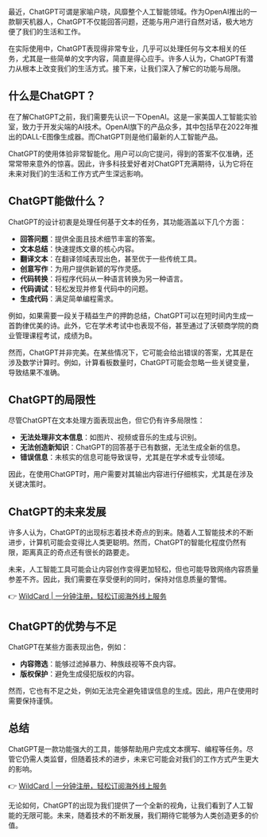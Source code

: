 最近，ChatGPT可谓是家喻户晓，风靡整个人工智能领域。作为OpenAI推出的一款聊天机器人，ChatGPT不仅能回答问题，还能与用户进行自然对话，极大地方便了我们的生活和工作。

在实际使用中，ChatGPT表现得非常专业，几乎可以处理任何与文本相关的任务，尤其是一些简单的文字内容，简直是得心应手。许多人认为，ChatGPT有潜力从根本上改变我们的生活方式。接下来，让我们深入了解它的功能与局限。

## 什么是ChatGPT？

在了解ChatGPT之前，我们需要先认识一下OpenAI。这是一家美国人工智能实验室，致力于开发尖端的AI技术。OpenAI旗下的产品众多，其中包括早在2022年推出的DALL-E图像生成器。而ChatGPT则是他们最新的人工智能产品。

ChatGPT的使用体验非常智能化。用户可以向它提问，得到的答案不仅准确，还常常带来意外的惊喜。因此，许多科技爱好者对ChatGPT充满期待，认为它将在未来对我们的生活和工作方式产生深远影响。

## ChatGPT能做什么？

ChatGPT的设计初衷是处理任何基于文本的任务，其功能涵盖以下几个方面：

- **回答问题**：提供全面且技术细节丰富的答案。
- **文本总结**：快速提炼文章的核心内容。
- **翻译文本**：在翻译领域表现出色，甚至优于一些传统工具。
- **创意写作**：为用户提供新颖的写作灵感。
- **代码转换**：将程序代码从一种语言转换为另一种语言。
- **代码调试**：轻松发现并修复代码中的问题。
- **生成代码**：满足简单编程需求。

例如，如果需要一段关于精益生产的押韵总结，ChatGPT可以在短时间内生成一首韵律优美的诗。此外，它在学术考试中也表现不俗，甚至通过了沃顿商学院的商业管理课程考试，成绩为B。

然而，ChatGPT并非完美。在某些情况下，它可能会给出错误的答案，尤其是在涉及数学计算时。例如，计算看板数量时，ChatGPT可能会忽略一些关键变量，导致结果不准确。

## ChatGPT的局限性

尽管ChatGPT在文本处理方面表现出色，但它仍有许多局限性：

- **无法处理非文本信息**：如图片、视频或音乐的生成与识别。
- **无法创造新知识**：ChatGPT的回答基于已有数据，无法生成全新的信息。
- **错误信息**：未核实的信息可能导致误导，尤其是在学术或专业领域。

因此，在使用ChatGPT时，用户需要对其输出内容进行仔细核实，尤其是在涉及关键决策时。

## ChatGPT的未来发展

许多人认为，ChatGPT的出现标志着技术奇点的到来。随着人工智能技术的不断进步，计算机可能会变得比人类更聪明。然而，ChatGPT的智能化程度仍然有限，距离真正的奇点还有很长的路要走。

未来，人工智能工具可能会让内容创作变得更加轻松，但也可能导致网络内容质量参差不齐。因此，我们需要在享受便利的同时，保持对信息质量的警惕。

👉 [WildCard | 一分钟注册，轻松订阅海外线上服务](https://bit.ly/bewildcard)

## ChatGPT的优势与不足

ChatGPT在某些方面表现出色，例如：

- **内容筛选**：能够过滤掉暴力、种族歧视等不良内容。
- **版权保护**：避免生成侵犯版权的内容。

然而，它也有不足之处，例如无法完全避免错误信息的生成。因此，用户在使用时需要保持谨慎。

## 总结

ChatGPT是一款功能强大的工具，能够帮助用户完成文本撰写、编程等任务。尽管它仍需人类监督，但随着技术的进步，未来它可能会对我们的工作方式产生更大的影响。

👉 [WildCard | 一分钟注册，轻松订阅海外线上服务](https://bit.ly/bewildcard)

无论如何，ChatGPT的出现为我们提供了一个全新的视角，让我们看到了人工智能的无限可能。未来，随着技术的不断发展，我们期待它能够为人类创造更多的价值。